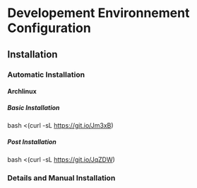 # Developement Environnement Configuration

## Installation

### Automatic Installation

#### Archlinux

##### Basic Installation
bash <(curl -sL https://git.io/Jm3xB)

##### Post Installation
bash <(curl -sL https://git.io/JqZDW)

### Details and Manual Installation
